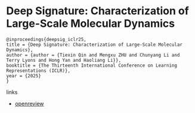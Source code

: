# Deep Signature: Characterization of Large-Scale Molecular Dynamics

```
@inproceedings{deepsig_iclr25,
title = {Deep Signature: Characterization of Large-Scale Molecular Dynamics},
author = {author = {Tiexin Qin and Mengxu ZHU and Chunyang Li and Terry Lyons and Hong Yan and Haoliang Li}},
booktitle = {The Thirteenth International Conference on Learning Representations (ICLR)},
year = {2025}
}
```

links
- [openreview](https://openreview.net/forum?id=xayT1nn8Mg)
